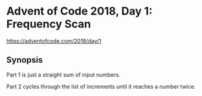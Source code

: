 # Advent of Code 2018, Day 1: Frequency Scan

https://adventofcode.com/2018/day/1

## Synopsis

Part 1 is just a straight sum of input numbers.

Part 2 cycles through the list of increments until it reaches a number twice.
